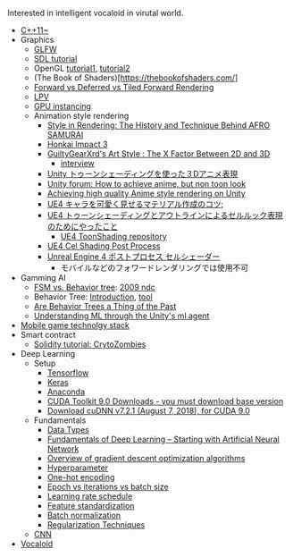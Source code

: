 Interested in intelligent vocaloid in virutal world.

* [C++11~](https://github.com/jwvg0425/ModernCppStudy/wiki)
* Graphics
  * [GLFW](https://www.glfw.org/)
  * [SDL tutorial](http://lazyfoo.net/tutorials/SDL/index.php)
  * OpenGL [tutorial1](http://www.songho.ca/opengl/index.html), [tutorial2](http://lazyfoo.net/tutorials/OpenGL/index.php)
  * (The Book of Shaders)[https://thebookofshaders.com/]
  * [Forward vs Deferred vs Tiled Forward Rendering](https://www.3dgep.com/forward-plus/)
  * [LPV](http://ericpolman.com/2016/06/28/light-propagation-volumes/)
  * [GPU instancing](https://hrmrzizon.github.io/2017/06/11/using-gpu-instancing-in-unity/)
  * Animation style rendering
    * [Style in Rendering: The History and Technique Behind AFRO SAMURAI](http://www.gdcvault.com/play/1427/Style-in-Rendering-The-History)
    * [Honkai Impact 3](http://www.uniteseoul.com/2018/download_files/T1_0503_2.pdf)
    * [GuiltyGearXrd's Art Style : The X Factor Between 2D and 3D](http://www.ggxrd.com/Motomura_Junya_GuiltyGearXrd.pdf)
      * [interview](https://gigglehd.com/zbxe/12202898)
    * [Unity トゥーンシェーディングを使った３Dアニメ表現](https://qiita.com/MuRo_CG/items/c417ef6d6cbeed3dd42b)
    * [Unity forum: How to achieve anime, but non toon look](https://forum.unity.com/threads/how-to-achieve-anime-but-non-toon-look.408148/)
    * [Achieving high quality Anime style rendering on Unity](http://www.uniteseoul.com/2018/download_files/T1_0503_2.pdf)
    * [UE4 キャラを可愛く見せるマテリアル作成のコツ](http://unrealengine.hatenablog.com/entry/2015/05/09/220416);
    * [UE4 トゥーンシェーディングとアウトラインによるセルルック表現のためにやったこと](http://unrealengine.hatenablog.com/entry/2015/10/25/233253)
      * [UE4 ToonShading repository](https://github.com/ArneBezuijen/UnrealEngine)
    * [UE4 Cel Shading Post Process](https://wiki.unrealengine.com/Cel_Shading_Post_Process)
    * [Unreal Engine 4 ポストプロセス セルシェーダー](http://unrealengine.hatenablog.com/entry/2018/05/27/235215)
      * モバイルなどのフォワードレンダリングでは使用不可
* Gamming AI
  * [FSM vs. Behavior tree](https://web.stanford.edu/class/cs123/lectures/CS123_lec08_HFSM_BT.pdf): [2009 ndc](https://www.slideshare.net/yonghakim900/2009-ndc)
  * Behavior Tree: [Introduction](http://blog.renatopp.com/2014/07/25/an-introduction-to-behavior-trees-part-1/), [tool](https://archive.codeplex.com/?p=brainiac)
  * [Are Behavior Trees a Thing of the Past](https://www.gamasutra.com/blogs/JakobRasmussen/20160427/271188/Are_Behavior_Trees_a_Thing_of_the_Past.php)
  * [Understanding ML through the Unity's ml agent](https://docs.google.com/presentation/d/e/2PACX-1vRloM3dMgWk55xAU-0nctVsxQIE2zqt6eANo0x8fqTcrlkvzkymB5R-kOIypL3QnDid1rqF0yl4kBmV/pub?start=false&loop=false&delayms=3000)
* [Mobile game technolgy stack](https://github.com/goopymoon/goopymoon.github.io/blob/master/mobile_game_technology_stack.md)
* Smart contract
  * [Solidity tutorial: CrytoZombies](https://cryptozombies.io/en/course/)
* Deep Learning 
  * Setup
    * [Tensorflow](https://mjgim.icim.or.kr/2017/04/30/tensorflow.html)
    * [Keras](https://keras.io/#installation)
    * [Anaconda](https://conda.io/docs/user-guide/install/windows.html)
    * [CUDA Toolkit 9.0 Downloads - you must download base version](https://developer.nvidia.com/cuda-90-download-archive?target_os=Windows&target_arch=x86_64&target_version=10&target_type=exelocal)
    * [Download cuDNN v7.2.1 (August 7, 2018), for CUDA 9.0](https://developer.nvidia.com/rdp/cudnn-download)
  * Fundamentals
    * [Data Types](http://scikit-image.org/docs/dev/user_guide/data_types.html)
    * [Fundamentals of Deep Learning – Starting with Artificial Neural Network](https://www.analyticsvidhya.com/blog/2016/03/introduction-deep-learning-fundamentals-neural-networks/)
    * [Overview of gradient descent optimization algorithms](http://ruder.io/optimizing-gradient-descent/)
    * [Hyperparameter](https://www.quora.com/What-are-hyperparameters-in-machine-learning)
    * [One-hot encoding](https://hackernoon.com/what-is-one-hot-encoding-why-and-when-do-you-have-to-use-it-e3c6186d008f)
    * [Epoch vs iterations vs batch size](https://towardsdatascience.com/epoch-vs-iterations-vs-batch-size-4dfb9c7ce9c9)
    * [Learning rate schedule](https://towardsdatascience.com/learning-rate-schedules-and-adaptive-learning-rate-methods-for-deep-learning-2c8f433990d1)
    * [Feature standardization](http://sebastianraschka.com/Articles/2014_about_feature_scaling.html)
    * [Batch normalization](https://shuuki4.wordpress.com/2016/01/13/batch-normalization-%EC%84%A4%EB%AA%85-%EB%B0%8F-%EA%B5%AC%ED%98%84/)
    * [Regularization Techniques](https://www.analyticsvidhya.com/blog/2018/04/fundamentals-deep-learning-regularization-techniques/)
  * [CNN](https://github.com/goopymoon/goopymoon.github.io/blob/master/CNN.md)
* [Vocaloid](https://github.com/goopymoon/goopymoon.github.io/blob/master/MMD.md)
